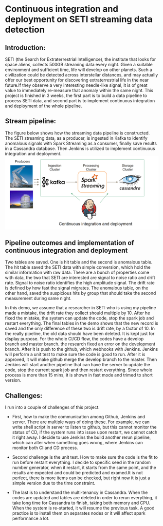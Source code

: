 # Continuous integration and deployment on SETI streaming data detection

## Introduction:
SETI (the Search for Extraterrestrial Intelligence), the institute that looks for space aliens, collects 500GB streaming data every night. Given a suitable environment and sufficient time, life will develop on other planets. Such a civilization could be detected across interstellar distances, and may actually offer our best opportunity for discovering extraterrestrial life in the near future.If they observe a very interesting needle-like signal, it is of great value to immediately re-measure that anomaly within the same night. This project is finished in 3 weeks, the first part is to build a data pipeline to process SETI data, and second part is to implement continuous integration and deployment of the whole pipeline.  

## Stream pipeline:
The figure below shows how the streaming data pipeline is constructed. The SETI streaming data, as a producer, is ingested in Kafka to identify anomalous signals with Spark Streaming as a consumer, finally save results in a Cassandra database. Then Jenkins is utilized to implement continuous integration and deployment.
![pipeline](images/pipeline.png)
## Pipeline outcomes and implementation of continuous integration and deployment 
Two tables are saved. One is hit table and the second is anomalous table. The hit table saved the SETI data with simple conversion, which hold the similar information with raw data. There are a bunch of properties come with data, the two that SETI are interested are signal to noise ratio and drift rate. Signal to noise ratio identifies the high amplitude signal. The drift rate is defined by how fast the signal migrates. The anomalous table, on the other hand, saved the suspicious hits by group that should take the second measurement  during same night.

In this demo, we assume that a researcher in SETI who is using my pipeline made a mistake, the drift rate they collect should multiple by 10. After he fixed the mistake, the system can update the code, stop the spark job and restart everything. The final tables in the demo shows that the new record is saved and the only difference of these two is drift rate, by a factor of 10. In the really pipeline, the old data should have been deleted. It is kept just for display purpose. For the whole CI/CD flow, the codes have a develop branch and master branch. the research fixed an error on the development branch. After it is push to the github, which webhooks with Jenkins. Jenkins will perform a unit test to make sure the code is good to run. After it is approved, it will make github merge the develop branch to the master. Then Jenkins will start another pipeline that can have the server to update the code, stop the current spark job and then restart everything.  Since whole process is more than 15 mins, it is shown in fast mode and trimed to short version. 


## Challenges:
I run into a couple of challenges of this project. 
* First, how to make the communication among Github, Jenkins and server. There are multiple ways of doing these. For example, we can write shell script in server to listen to github, but this cannot monitor the status of CD, if the system runs into issue upon restart, we cannot catch it right away. I decide to use Jenkins the build another rerun pipeline, which can alter when something goes wrong, where Jenkins can monitor both CI and CD process. 

* Second challenge is the unit test. How to make sure the code is the fit to run before restart everything. I decide to specific seed in the random number generator, when it restart, it starts from the same point, and the results are expected and could be predicted and examed.It is not perfect, there is more items can be checked, but right now it is just a simple version due to the time constraint.

* The last is to understand the multi-tenancy in Cassandra. When the codes are updated and tables are deleted in order to rerun everything, it take long time for Cassandra to finish, taking both memory and CPU. When the system is re-started, it will resume the previous task. A good practice is to install them on separates nodes or it will affect spark performance a lot. 

